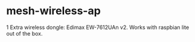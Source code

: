 # mesh-wireless-ap

1 Extra wireless dongle: Edimax EW-7612UAn v2. Works with raspbian lite out of the box.

